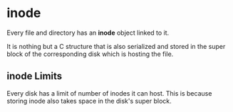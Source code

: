 # inode

Every file and directory has an **inode** object linked to it. 

It is nothing but a C structure that is also serialized and stored in the super block of the corresponding disk which is hosting the file. 

## inode Limits

Every disk has a limit of number of inodes it can host. 
This is because storing inode also takes space in the disk's super block. 